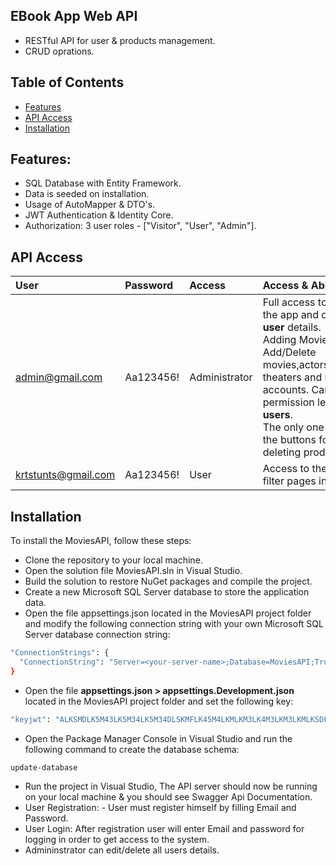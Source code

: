 ## EBook App Web API 
- RESTful API for user & products management.
- CRUD oprations.

## Table of Contents

- [Features](#features)
- [API Access](#api-access)
- [Installation](#installation)


## Features:
- SQL Database with Entity Framework.
- Data is seeded on installation.
- Usage of AutoMapper & DTO's.
- JWT Authentication & Identity Core.
- Authorization: 3 user roles - ["Visitor", "User", "Admin"].


## API Access
| User              | Password                   | Access       |  Access & Abilities           |        
| :---------------  | :------------------------- | :----------- | :-----------
| admin@gmail.com   | Aa123456!                   | Administrator|  Full access to any page in the app and observe <strong>any user </strong> details.<br> Adding Movies & Actors.<br>Add/Delete movies,actors,genres,movie theaters and user's accounts. Can Change the permission levels of <strong>all users</strong>.<br>The only one who can see the buttons for adding and deleting products.|
| krtstunts@gmail.com    | Aa123456!                   | User         |Access to the main and filter pages in the app. |


## Installation

To install the MoviesAPI, follow these steps:
- Clone the repository to your local machine.
- Open the solution file MoviesAPI.sln in Visual Studio.
- Build the solution to restore NuGet packages and compile the project.
- Create a new Microsoft SQL Server database to store the application data.
- Open the file appsettings.json located in the MoviesAPI project folder and modify the following connection string with your own Microsoft SQL Server database connection string:
```bash
"ConnectionStrings": {
  "ConnectionString": "Server=<your-server-name>;Database=MoviesAPI;Trusted_Connection = True;TrustServerCertificate= True;"
}
```
- Open the file <strong> appsettings.json > appsettings.Development.json </strong> located in the MoviesAPI project folder and set the following key:
```bash
"keyjwt": "ALKSMDLK5M43LK5M34LK5M34DLSKMFLK45M4LKMLKM3LK4M3LKM3LKMLKSDFM"
```

- Open the Package Manager Console in Visual Studio and run the following command to create the database schema:
```bash
update-database
```
- Run the project in Visual Studio, The API server should now be running on your local machine & you should see Swagger Api Documentation.
- User Registration: - User must register himself by filling Email and Password.
- User Login: After registration user will enter Email and password for logging in order to get access to the system.
- Admininstrator can edit/delete all users details.

  

